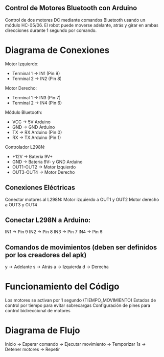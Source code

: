 ## Control de Motores Bluetooth con Arduino
Control de dos motores DC mediante comandos Bluetooth usando un módulo HC-05/06. El robot puede moverse adelante, atrás y girar en ambas direcciones durante 1 segundo por comando.

# Diagrama de Conexiones
Motor Izquierdo:
- Terminal 1 → IN1 (Pin 9)
- Terminal 2 → IN2 (Pin 8)

Motor Derecho:
- Terminal 1 → IN3 (Pin 7)
- Terminal 2 → IN4 (Pin 6)

Módulo Bluetooth:
- VCC → 5V Arduino
- GND → GND Arduino
- TX → RX Arduino (Pin 0)
- RX → TX Arduino (Pin 1)

Controlador L298N:
- +12V → Batería 9V+
- GND → Batería 9V- y GND Arduino
- OUT1-OUT2 → Motor Izquierdo
- OUT3-OUT4 → Motor Derecho

## Conexiones Eléctricas
Conectar motores al L298N:
Motor izquierdo a OUT1 y OUT2
Motor derecho a OUT3 y OUT4

## Conectar L298N a Arduino:
IN1 → Pin 9
IN2 → Pin 8
IN3 → Pin 7
IN4 → Pin 6

## Comandos de movimientos (deben ser definidos por los creadores del apk)
y → Adelante
s → Atrás
a → Izquierda
d → Derecha

# Funcionamiento del Código
Los motores se activan por 1 segundo (TIEMPO_MOVIMIENTO)
Estados de control por tiempo para evitar sobrecargas
Configuración de pines para control bidireccional de motores

# Diagrama de Flujo
Inicio → Esperar comando → Ejecutar movimiento → Temporizar 1s → Detener motores → Repetir